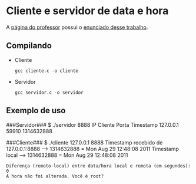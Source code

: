 Cliente e servidor de data e hora
=================================

A [página do professor](http://lrodrigo.lncc.br/) possui o [enunciado desse trabalho](http://lrodrigo.lncc.br/index.php/TCD:Cliente_e_Servidor_de_Hora_-_2008.2).

Compilando
----------

* Cliente

	`gcc cliente.c -o cliente`
	
* Servidor

	`gcc servidor.c -o servidor`

Exemplo de uso
--------------

###Servidor###
	$ ./servidor 8888
	IP Cliente	Porta	Timestamp
	127.0.0.1	59910	1314632888

###Cliente###
	$ ./cliente 127.0.0.1 8888
	Timestamp recebido de 127.0.0.1:8888 --> 1314632888 = Mon Aug 29 12:48:08 2011
	Timestamp local --> 1314632888 = Mon Aug 29 12:48:08 2011

	Diferença (remoto-local) entre data/hora local e remota (em segundos): 0
	A hora não foi alterada. Você é root?
